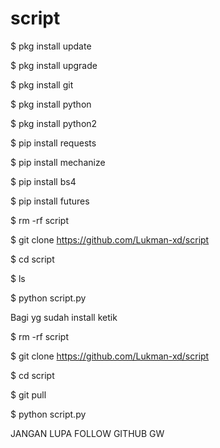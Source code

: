 # script
$ pkg install update

$ pkg install upgrade

$ pkg install git 

$ pkg install python 

$ pkg install python2

$ pip install requests

$ pip install mechanize

$ pip install bs4

$ pip install futures

$ rm -rf script

$ git clone https://github.com/Lukman-xd/script

$ cd script

$ ls

$ python script.py

Bagi yg sudah install ketik

$ rm -rf script

$ git clone https://github.com/Lukman-xd/script

$ cd script

$ git pull

$ python script.py

JANGAN LUPA FOLLOW GITHUB GW

